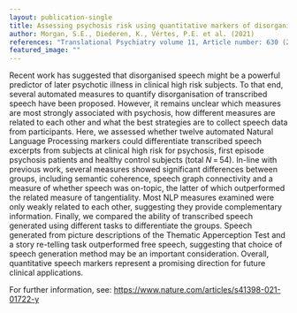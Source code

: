 ```yaml
---
layout: publication-single
title: Assessing psychosis risk using quantitative markers of disorganised speech
author: Morgan, S.E., Diederen, K., Vértes, P.E. et al. (2021)
references: "Translational Psychiatry volume 11, Article number: 630 (2021)"
featured_image: ""
---
```

Recent work has suggested that disorganised speech might be a powerful predictor of later psychotic illness in clinical high risk subjects. To that end, several automated measures to quantify disorganisation of transcribed speech have been proposed. However, it remains unclear which measures are most strongly associated with psychosis, how different measures are related to each other and what the best strategies are to collect speech data from participants. Here, we assessed whether twelve automated Natural Language Processing markers could differentiate transcribed speech excerpts from subjects at clinical high risk for psychosis, first episode psychosis patients and healthy control subjects (total *N* = 54). In-line with previous work, several measures showed significant differences between groups, including semantic coherence, speech graph connectivity and a measure of whether speech was on-topic, the latter of which outperformed the related measure of tangentiality. Most NLP measures examined were only weakly related to each other, suggesting they provide complementary information. Finally, we compared the ability of transcribed speech generated using different tasks to differentiate the groups. Speech generated from picture descriptions of the Thematic Apperception Test and a story re-telling task outperformed free speech, suggesting that choice of speech generation method may be an important consideration. Overall, quantitative speech markers represent a promising direction for future clinical applications.

For further information, see: https://www.nature.com/articles/s41398-021-01722-y
